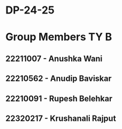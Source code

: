 # DP-24-25
# Group Members TY B
## 22211007 - Anushka Wani
## 22210562 - Anudip Baviskar
## 22210091 - Rupesh Belehkar
## 22320217 - Krushanali Rajput
